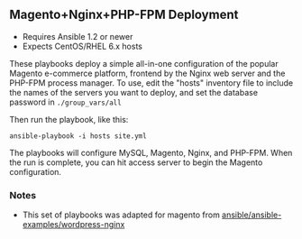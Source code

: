 ## Magento+Nginx+PHP-FPM Deployment

- Requires Ansible 1.2 or newer
- Expects CentOS/RHEL 6.x hosts

These playbooks deploy a simple all-in-one configuration of the popular
Magento e-commerce platform, frontend by the Nginx web server and the
PHP-FPM process manager. To use, edit the "hosts" inventory file to include the
names of the servers you want to deploy, and set the database password in `./group_vars/all`

Then run the playbook, like this:

	ansible-playbook -i hosts site.yml

The playbooks will configure MySQL, Magento, Nginx, and PHP-FPM. When the run
is complete, you can hit access server to begin the Magento configuration. 

### Notes

- This set of playbooks was adapted for magento from [ansible/ansible-examples/wordpress-nginx](https://github.com/ansible/ansible-examples/tree/master/wordpress-nginx)
